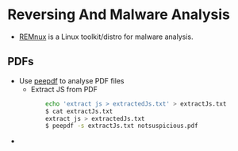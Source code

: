 # Reversing And Malware Analysis

* [REMnux](https://remnux.org/) is a Linux toolkit/distro for malware analysis.

## PDFs

* Use [peepdf](https://github.com/jesparza/peepdf) to analyse PDF files
    * Extract JS from PDF
        ```bash
            echo 'extract js > extractedJs.txt' > extractJs.txt
            $ cat extractJs.txt 
            extract js > extractedJs.txt
            $ peepdf -s extractJs.txt notsuspicious.pdf 
        ```
* 